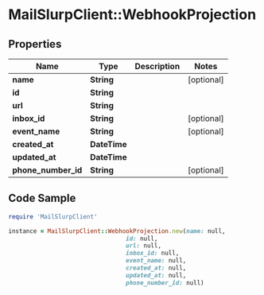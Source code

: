 # MailSlurpClient::WebhookProjection

## Properties

Name | Type | Description | Notes
------------ | ------------- | ------------- | -------------
**name** | **String** |  | [optional] 
**id** | **String** |  | 
**url** | **String** |  | 
**inbox_id** | **String** |  | [optional] 
**event_name** | **String** |  | [optional] 
**created_at** | **DateTime** |  | 
**updated_at** | **DateTime** |  | 
**phone_number_id** | **String** |  | [optional] 

## Code Sample

```ruby
require 'MailSlurpClient'

instance = MailSlurpClient::WebhookProjection.new(name: null,
                                 id: null,
                                 url: null,
                                 inbox_id: null,
                                 event_name: null,
                                 created_at: null,
                                 updated_at: null,
                                 phone_number_id: null)
```



